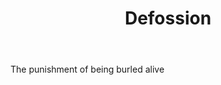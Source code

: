 ---
title: Defossion
letter: D
permalink: "/definitions/bld-defossion.html"
body: The punishment of being burled alive
published_at: '2018-07-07'
source: Black's Law Dictionary 2nd Ed (1910)
layout: post
---